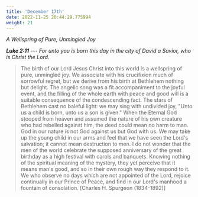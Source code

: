```yaml
---
title: 'December 17th'
date: 2022-11-25 20:44:29.775994
weight: 21
---
```




*A Wellspring of Pure, Unmingled Joy*

***Luke 2:11** --- For unto you is born this day in the city of David a Savior, who is Christ the Lord.*

> The birth of our Lord Jesus Christ into this world is a wellspring of pure, unmingled joy. We associate with his crucifixion much of sorrowful regret, but we derive from his birth at Bethlehem nothing but delight. The angelic song was a fit accompaniment to the joyful event, and the filling of the whole earth with peace and good will is a suitable consequence of the condescending fact. The stars of Bethlehem cast no baleful light: we may sing with undivided joy, "Unto us a child is born, unto us a son is given." When the Eternal God stooped from heaven and assumed the nature of his own creature who had rebelled against him, the deed could mean no harm to man. God in our nature is not God against us but God with us. We may take up the young child in our arms and feel that we have seen the Lord's salvation; it cannot mean destruction to men. I do not wonder that the men of the world celebrate the supposed anniversary of the great birthday as a high festival with carols and banquets. Knowing nothing of the spiritual meaning of the mystery, they yet perceive that it means man's good, and so in their own rough way they respond to it. We who observe no days which are not appointed of the Lord, rejoice continually in our Prince of Peace, and find in our Lord's manhood a fountain of consolation. \[Charles H. Spurgeon (1834-1892)\]
